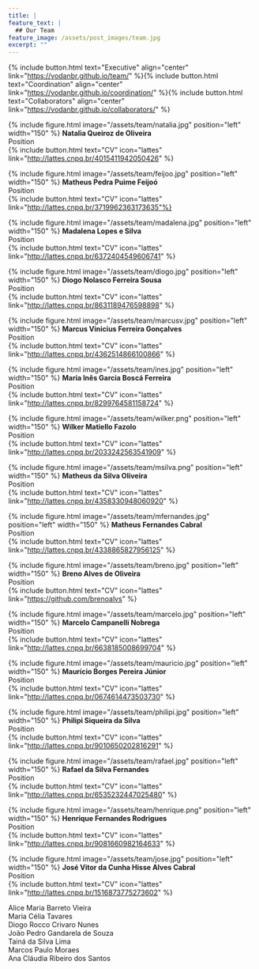 ```yaml
---
title: |  
feature_text: |
  ## Our Team
feature_image: /assets/post_images/team.jpg
excerpt: ""
---
```


{% include button.html text="Executive" align="center" link="https://vodanbr.github.io/team/" %}{% include button.html text="Coordination" align="center" link="https://vodanbr.github.io/coordination/" %}{% include button.html text="Collaborators" align="center" link="https://vodanbr.github.io/collaborators/" %}

{% include figure.html image="/assets/team/natalia.jpg" position="left" width="150" %}
**Natalia Queiroz de Oliveira**\
Position\
{% include button.html text="CV" icon="lattes" link="http://lattes.cnpq.br/4015411942050426" %}

{% include figure.html image="/assets/team/feijoo.jpg" position="left" width="150" %}
**Matheus Pedra Puime Feijoó**\
Position\
{% include button.html text="CV" icon="lattes" link="http://lattes.cnpq.br/3719962363173635"%}

{% include figure.html image="/assets/team/madalena.jpg" position="left" width="150" %}
**Madalena Lopes e Silva**\
Position\
{% include button.html text="CV" icon="lattes" link="http://lattes.cnpq.br/6372404549606741" %}

{% include figure.html image="/assets/team/diogo.jpg" position="left" width="150" %}
**Diogo Nolasco Ferreira Sousa**\
Position\
{% include button.html text="CV" icon="lattes" link="http://lattes.cnpq.br/8631189476598898" %}

{% include figure.html image="/assets/team/marcusv.jpg" position="left" width="150" %}
**Marcus Vinicius Ferreira Gonçalves**\
Position\
{% include button.html text="CV" icon="lattes" link="http://lattes.cnpq.br/4362514866100866" %}

{% include figure.html image="/assets/team/ines.jpg" position="left" width="150" %}
**Maria Inês Garcia Boscá Ferreira**\
Position\
{% include button.html text="CV" icon="lattes" link="http://lattes.cnpq.br/8299764581158724" %}

{% include figure.html image="/assets/team/wilker.png" position="left" width="150" %}
**Wilker Matiello Fazolo**\
Position\
{% include button.html text="CV" icon="lattes" link="http://lattes.cnpq.br/2033242563541909" %}

{% include figure.html image="/assets/team/msilva.png" position="left" width="150" %}
**Matheus da Silva Oliveira**\
Position\
{% include button.html text="CV" icon="lattes" link="http://lattes.cnpq.br/4358330948060920" %}

{% include figure.html image="/assets/team/mfernandes.jpg" position="left" width="150" %}
**Matheus Fernandes Cabral**\
Position\
{% include button.html text="CV" icon="lattes" link="http://lattes.cnpq.br/4338865827956125" %}

{% include figure.html image="/assets/team/breno.jpg" position="left" width="150" %}
**Breno Alves de Oliveira**\
Position\
{% include button.html text="CV" icon="lattes" link="https://github.com/brenoalvs" %}

{% include figure.html image="/assets/team/marcelo.jpg" position="left" width="150" %}
**Marcelo Campanelli Nobrega**\
Position\
{% include button.html text="CV" icon="lattes" link="http://lattes.cnpq.br/6638185008699704" %}

{% include figure.html image="/assets/team/mauricio.jpg" position="left" width="150" %}
**Maurício Borges Pereira Júnior**\
Position\
{% include button.html text="CV" icon="lattes" link="http://lattes.cnpq.br/0674614473503730" %}

{% include figure.html image="/assets/team/philipi.jpg" position="left" width="150" %}
**Philipi Siqueira da Silva**\
Position\
{% include button.html text="CV" icon="lattes" link="http://lattes.cnpq.br/9010650202816291" %}

{% include figure.html image="/assets/team/rafael.jpg" position="left" width="150" %}
**Rafael da Silva Fernandes**\
Position\
{% include button.html text="CV" icon="lattes" link="http://lattes.cnpq.br/6535232447025480" %}

{% include figure.html image="/assets/team/henrique.png" position="left" width="150" %}
**Henrique Fernandes Rodrigues**\
Position\
{% include button.html text="CV" icon="lattes" link="http://lattes.cnpq.br/9081660982164633" %}

{% include figure.html image="/assets/team/jose.jpg" position="left" width="150" %}
**José Vitor da Cunha Hisse Alves Cabral**\
Position\
{% include button.html text="CV" icon="lattes" link="http://lattes.cnpq.br/1516873775273602" %}

Alice Maria Barreto Vieira\
Maria Célia Tavares\
Diogo Rocco Crivaro Nunes\
João Pedro Gandarela de Souza\
Tainá da Silva Lima\
Marcos Paulo Moraes\
Ana Cláudia Ribeiro dos Santos


